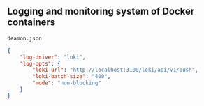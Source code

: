 ## Logging and monitoring system of Docker containers

`deamon.json`

```json
{
    "log-driver": "loki",
    "log-opts": {
        "loki-url": "http://localhost:3100/loki/api/v1/push",
        "loki-batch-size": "400",
        "mode": "non-blocking"
    }
}
```
